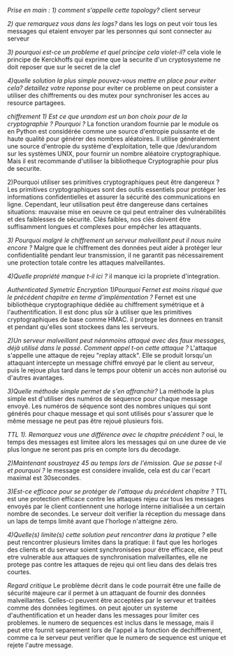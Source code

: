 *Prise en main :* 
*1) comment s'appelle cette topology?*
client serveur 

*2) que remarquez vous dans les logs?*
dans les logs on peut voir tous les messages qui etaient envoyer par les personnes qui sont connecter au serveur

*3) pourquoi est-ce un probleme et quel principe cela violet-il?*
cela viole le principe de Kerckhoffs qui exprime que la securite d'un cryptosysteme ne doit reposer que sur le secret de la clef

*4)quelle solution la plus simple pouvez-vous mettre en place pour eviter cela? detaillez votre reponse*
pour eviter ce probleme on peut consister a utiliser des chiffrements ou des mutex pour synchroniser les acces au resource partagees.

*chiffrement*
*1) Est ce que urandom est un bon choix pour de la cryptographie ? Pourquoi ?*
La fonction urandom fournie par le module os en Python est considérée comme une source d'entropie puissante et de haute qualité pour générer des nombres aléatoires. Il utilise généralement une source d'entropie du système d'exploitation, telle que /dev/urandom sur les systèmes UNIX, pour fournir un nombre aléatoire cryptographique. Mais il est recommande d'utiliser la bibliotheque Cryptographie pour plus de securite.

2)Pourquoi utiliser ses primitives cryptographiques peut être dangereux ?
Les primitives cryptographiques sont des outils essentiels pour protéger les informations confidentielles et assurer la sécurité des communications en ligne. Cependant, leur utilisation peut être dangereuse dans certaines situations: mauvaise mise en oeuvre ce qui peut entraîner des vulnérabilités et des faiblesses de sécurité. 
Clés faibles, nos clés doivent être suffisamment longues et complexes pour empêcher les attaquants. 

*3) Pourquoi malgré le chiffrement un serveur malveillant peut il nous nuire encore ?*
Malgre que le chiffrement des données peut aider à protéger leur confidentialité pendant leur transmission, il ne garantit pas nécessairement une protection totale contre les attaques malveillantes.

*4)Quelle propriété manque t-il ici ?*
il manque ici la propriete d'integration.

*Authenticated Symetric Encryption*
*1)Pourquoi Fernet est moins risqué que le précédent chapitre en terme d'implémentation ?*
Fernet est une bibliothèque cryptographique dédiée au chiffrement symétrique et à l'authentification. Il est donc plus sûr à utiliser que les primitives cryptographiques de base comme HMAC. il protege les donnees en transit et pendant qu'elles sont stockees dans les serveurs.

*2)Un serveur malveillant peut néanmoins attaqué avec des faux messages, déjà utilisé dans le
passé. Comment appel t-on cette attaque ?*
L'attaque s'appelle une attaque de rejeu "replay attack". Elle se produit lorsqu'un attaquant intercepte un message chiffré envoyé par le client au serveur, puis le rejoue plus tard dans le temps pour obtenir un accès non autorisé ou d'autres avantages.

*3)Quelle méthode simple permet de s'en affranchir?*
La méthode la plus simple est d'utiliser des numéros de séquence pour chaque message envoyé. Les numéros de séquence sont des nombres uniques qui sont générés pour chaque message et qui sont utilisés pour s'assurer que le même message ne peut pas être rejoué plusieurs fois.

*TTL*
*1). Remarquez vous une différence avec le chapitre précédent ?*
oui, le temps des messages est limitee alors les messages qui on une duree de vie plus longue ne seront pas pris en compte lors du decodage.

*2)Maintenant soustrayez 45 au temps lors de l'émission. Que se passe t-il et pourquoi ?*
le message est considere invalide, cela est du car l'ecart maximal est 30secondes.

*3)Est-ce efficace pour se protéger de l'attaque du précédent chapitre ?*
TTL est une protection efficace contre les attaques rejeu car tous les messages envoyés par le client contiennent une horloge interne initialisée a un certain nombre de secondes. Le serveur doit verifier la réception du message dans un laps de temps limité avant que l'horloge n'atteigne zéro.

*4)Quelle(s) limite(s) cette solution peut rencontrer dans la pratique ?*
elle peut rencontrer plusieurs limites dans la pratique: il faut que les horloges des clients et du serveur soient synchronisées pour être efficace, elle peut etre vulnerable aux attaques de synchronisation malveillantes, elle ne protege pas contre les attaques de rejeu qui ont lieu dans des delais tres courtes.

*Regard critique*
Le problème décrit dans le code pourrait être une faille de sécurité majeure car il permet à un attaquant de fournir des données malveillantes. Celles-ci peuvent être acceptées par le serveur et traitées comme des données legitimes. on peut ajouter un systeme d'authentification et un header dans les messages pour limiter ces problemes. le numero de sequences est inclus dans le message, mais il peut etre fournit separement lors de l'appel a la fonction de dechiffrement, comme ca le serveur peut verifier que le numero de sequence est unique et rejete l'autre message.




